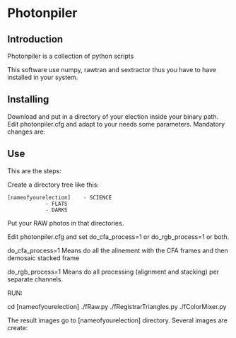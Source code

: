 __Photonpiler__
========
Introduction
------------
Photonpiler is a collection of python scripts 

This software use numpy, rawtran and sextractor thus you have to have installed in your system.

__Installing__
----------
Download and put in a directory of your election inside your binary path. Edit photonpiler.cfg and adapt to your needs some parameters.
Mandatory changes are:

__Use__
-------
This are the steps:

Create a directory tree like this:

	[nameofyourelection]	- SCIENCE
				- FLATS
				- DARKS

Put your RAW photos in that directories.

Edit photonpiler.cfg and set do_cfa_process=1 or do_rgb_process=1 or both. 

do_cfa_process=1 
Means do all the alinement with the CFA frames and then demosaic stacked frame

do_rgb_process=1 
Means do all processing (alignment and stacking) per separate channels.


RUN:

cd [nameofyourelection]
./fRaw.py
./fRegistrarTriangles.py
./fColorMixer.py

The result images go to [nameofyourelection] directory. Several images are create:






